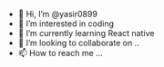 - 👋 Hi, I’m @yasir0899
- 👀 I’m interested in coding
- 🌱 I’m currently learning  React native
- 💞️ I’m looking to collaborate on ..
- 📫 How to reach me ...

<!---
yasir0899/yasir0899 is a ✨ special ✨ repository because its `README.md` (this file) appears on your GitHub profile.
You can click the Preview link to take a look at your changes.
--->
